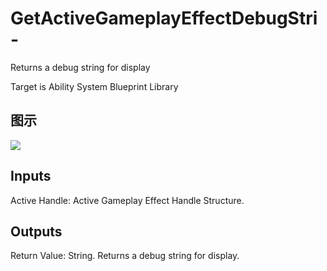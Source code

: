 # GetActiveGameplayEffectDebugStri-

Returns a debug string for display

Target is Ability System Blueprint Library

## 图示

![]($-20221218-17312851.png)

## Inputs

Active Handle: Active Gameplay Effect Handle Structure.  

## Outputs

Return Value: String. Returns a debug string for display.

